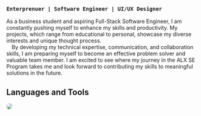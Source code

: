 ### **`Enterprenuer | Software Engineer | UI/UX Designer`**    
As a business student and aspiring Full-Stack Software Engineer, I am constantly pushing myself to enhance my skills and productivity. My projects, which range from educational to personal, showcase my diverse interests and unique thought process.   
&emsp;By developing my technical expertise, communication, and collaboration skills, I am preparing myself to become an effective problem solver and valuable team member. I am excited to see where my journey in the ALX SE Program takes me and look forward to contributing my skills to meaningful solutions in the future.
## Languages and Tools
<p align="left" height = "40">
    <img style="border-radius: 50%;" src="https://skillicons.dev/icons?i=html,css,js,py,bash,c,ai,ps,xd,git,linux" />
</p>
<!--![Don's GitHub stats](https://github-readme-stats.vercel.app/api?username=dbao-don&show_icons=true&theme=merko)-->
<!--
**dbao-don/dbao-don** is a ✨ _special_ ✨ repository because its `README.md` (this file) appears on your GitHub profile.

Here are some ideas to get you started:

- 🔭 I’m currently working on ...
- 🌱 I’m currently learning ...
- 👯 I’m looking to collaborate on ...
- 🤔 I’m looking for help with ...
- 💬 Ask me about ...
- 📫 How to reach me: ...
- 😄 Pronouns: ...
- ⚡ Fun fact: ...
-->
